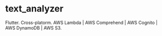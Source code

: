 # text_analyzer
 Flutter. Cross-platorm. AWS Lambda | AWS Comprehend | AWS Cognito | AWS DynamoDB | AWS S3.
